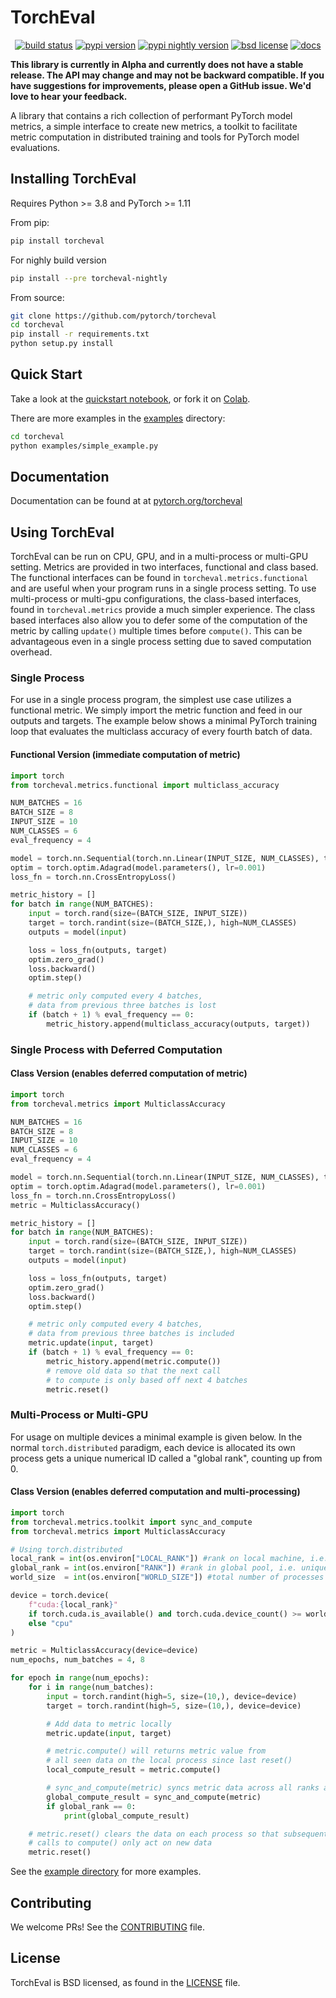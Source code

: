 # TorchEval

<p align="center">
<a href="https://github.com/pytorch/torcheval/actions?query=branch%3Amain"><img src="https://img.shields.io/github/actions/workflow/status/pytorch/torcheval/.github/workflows/unit_test.yaml?branch=main" alt="build status"></a>
<a href="https://pypi.org/project/torcheval"><img src="https://img.shields.io/pypi/v/torcheval" alt="pypi version"></a>
<a href="https://pypi.org/project/torcheval-nightly"><img src="https://img.shields.io/pypi/v/torcheval-nightly?label=nightly" alt="pypi nightly version"></a>
<a href="https://github.com/pytorch/torcheval/blob/main/LICENSE"><img src="https://img.shields.io/pypi/l/torcheval" alt="bsd license"></a>
</div>
<a href="https://pytorch.github.io/torcheval"><img src="https://img.shields.io/badge/docs-main-brightgreen" alt="docs"></a>
<p>

**This library is currently in Alpha and currently does not have a stable release. The API may change and may not be backward compatible. If you have suggestions for improvements, please open a GitHub issue. We'd love to hear your feedback.**

A library that contains a rich collection of performant PyTorch model metrics, a simple interface to create new metrics, a toolkit to facilitate metric computation in distributed training and tools for PyTorch model evaluations.

## Installing TorchEval
Requires Python >= 3.8 and PyTorch >= 1.11

From pip:

```bash
pip install torcheval
```

For nighly build version
```bash
pip install --pre torcheval-nightly
```

From source:

```bash
git clone https://github.com/pytorch/torcheval
cd torcheval
pip install -r requirements.txt
python setup.py install
```

## Quick Start

Take a look at the [quickstart notebook](https://github.com/pytorch/torcheval/blob/main/examples/Introducing_TorchEval.ipynb), or fork it on [Colab](https://colab.research.google.com/github/pytorch/torcheval/blob/main/examples/Introducing_TorchEval.ipynb).

There are more examples in the [examples](https://github.com/pytorch/torcheval/blob/main/examples) directory:

```bash
cd torcheval
python examples/simple_example.py
```

## Documentation

Documentation can be found at at [pytorch.org/torcheval](https://pytorch.org/torcheval)

## Using TorchEval

TorchEval can be run on CPU, GPU, and in a multi-process or multi-GPU setting. Metrics are provided in two interfaces, functional and class based. The functional interfaces can be found in `torcheval.metrics.functional` and are useful when your program runs in a single process setting. To use multi-process or multi-gpu configurations, the class-based interfaces, found in `torcheval.metrics` provide a much simpler experience. The class based interfaces also allow you to defer some of the computation of the metric by calling `update()` multiple times before `compute()`. This can be advantageous even in a single process setting due to saved computation overhead.

### Single Process
For use in a single process program, the simplest use case utilizes a functional metric. We simply import the metric function and feed in our outputs and targets. The example below shows a minimal PyTorch training loop that evaluates the multiclass accuracy of every fourth batch of data.

#### Functional Version (immediate computation of metric)
```python
import torch
from torcheval.metrics.functional import multiclass_accuracy

NUM_BATCHES = 16
BATCH_SIZE = 8
INPUT_SIZE = 10
NUM_CLASSES = 6
eval_frequency = 4

model = torch.nn.Sequential(torch.nn.Linear(INPUT_SIZE, NUM_CLASSES), torch.nn.ReLU())
optim = torch.optim.Adagrad(model.parameters(), lr=0.001)
loss_fn = torch.nn.CrossEntropyLoss()

metric_history = []
for batch in range(NUM_BATCHES):
    input = torch.rand(size=(BATCH_SIZE, INPUT_SIZE))
    target = torch.randint(size=(BATCH_SIZE,), high=NUM_CLASSES)
    outputs = model(input)

    loss = loss_fn(outputs, target)
    optim.zero_grad()
    loss.backward()
    optim.step()

    # metric only computed every 4 batches,
    # data from previous three batches is lost
    if (batch + 1) % eval_frequency == 0:
        metric_history.append(multiclass_accuracy(outputs, target))
```
### Single Process with Deferred Computation

#### Class Version (enables deferred computation of metric)
```python
import torch
from torcheval.metrics import MulticlassAccuracy

NUM_BATCHES = 16
BATCH_SIZE = 8
INPUT_SIZE = 10
NUM_CLASSES = 6
eval_frequency = 4

model = torch.nn.Sequential(torch.nn.Linear(INPUT_SIZE, NUM_CLASSES), torch.nn.ReLU())
optim = torch.optim.Adagrad(model.parameters(), lr=0.001)
loss_fn = torch.nn.CrossEntropyLoss()
metric = MulticlassAccuracy()

metric_history = []
for batch in range(NUM_BATCHES):
    input = torch.rand(size=(BATCH_SIZE, INPUT_SIZE))
    target = torch.randint(size=(BATCH_SIZE,), high=NUM_CLASSES)
    outputs = model(input)

    loss = loss_fn(outputs, target)
    optim.zero_grad()
    loss.backward()
    optim.step()

    # metric only computed every 4 batches,
    # data from previous three batches is included
    metric.update(input, target)
    if (batch + 1) % eval_frequency == 0:
        metric_history.append(metric.compute())
        # remove old data so that the next call
        # to compute is only based off next 4 batches
        metric.reset()
```

### Multi-Process or Multi-GPU
For usage on multiple devices a minimal example is given below. In the normal `torch.distributed` paradigm, each device is allocated its own process gets a unique numerical ID called a "global rank", counting up from 0.

#### Class Version (enables deferred computation and multi-processing)
```python
import torch
from torcheval.metrics.toolkit import sync_and_compute
from torcheval.metrics import MulticlassAccuracy

# Using torch.distributed
local_rank = int(os.environ["LOCAL_RANK"]) #rank on local machine, i.e. unique ID within a machine
global_rank = int(os.environ["RANK"]) #rank in global pool, i.e. unique ID within the entire process group
world_size  = int(os.environ["WORLD_SIZE"]) #total number of processes or "ranks" in the entire process group

device = torch.device(
    f"cuda:{local_rank}"
    if torch.cuda.is_available() and torch.cuda.device_count() >= world_size
    else "cpu"
)

metric = MulticlassAccuracy(device=device)
num_epochs, num_batches = 4, 8

for epoch in range(num_epochs):
    for i in range(num_batches):
        input = torch.randint(high=5, size=(10,), device=device)
        target = torch.randint(high=5, size=(10,), device=device)

        # Add data to metric locally
        metric.update(input, target)

        # metric.compute() will returns metric value from
        # all seen data on the local process since last reset()
        local_compute_result = metric.compute()

        # sync_and_compute(metric) syncs metric data across all ranks and computes the metric value
        global_compute_result = sync_and_compute(metric)
        if global_rank == 0:
            print(global_compute_result)

    # metric.reset() clears the data on each process so that subsequent
    # calls to compute() only act on new data
    metric.reset()
```
See the [example directory](https://github.com/pytorch/torcheval/tree/main/examples) for more examples.

## Contributing
We welcome PRs! See the [CONTRIBUTING](CONTRIBUTING.md) file.

## License
TorchEval is BSD licensed, as found in the [LICENSE](LICENSE) file.
